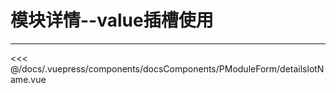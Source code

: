 # 模块详情--value插槽使用

---

<common-code-format isShowModule>
  <docsComponents-PModuleForm-detailslotName slot="source"></docsComponents-PModuleForm-detailslotName>
 <<< @/docs/.vuepress/components/docsComponents/PModuleForm/detailslotName.vue
</common-code-format>
